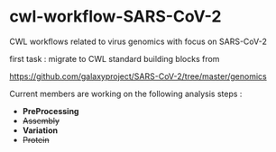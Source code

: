 # cwl-workflow-SARS-CoV-2
CWL workflows related to virus genomics with focus on SARS-CoV-2



first task : migrate to CWL standard building blocks from 

https://github.com/galaxyproject/SARS-CoV-2/tree/master/genomics


Current members are working on the following analysis steps : 

- **PreProcessing**
- ~~Assembly~~
- **Variation**
- ~~Protein~~



